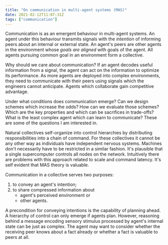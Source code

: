 ```yaml
---
title: "On communication in multi-agent systems (MAS)"
date: 2021-02-12T11:07:31Z
tags: ["communication"]
---
```


Communication is as an emergent behaviour in multi-agent systems. An agent
under this behaviour transmits signals with the _intention_ of informing peers
about an internal or external state. An agent's peers are other agents in the
environment whose _goals are aligned_ with goals of the agent. All agents
pursuing common goal in an environment form a collective.

Why should we care about communication? If an agent decodes useful information
from a signal, the agent can act on the information to optimize its
performance. As more agents are deployed into complex environments, they need
to communicate with their peers using signals which the engineers cannot
anticipate. Agents which collaborate gain competitive advantage.

Under what conditions does communication emerge? Can we design schemes which
increase the odds? How can we evaluate those schemes? Which are the key
properties and which can be sacrifices in trade-offs? What is the least complex
agent which can learn to communicate? These are some of the questions I am
interested in.

Natural collectives self-organize into control hierarchies by distributing
responsibilities into a chain of command. For these collectives it cannot be
any other way as individuals have independent nervous systems. Machines don't
necessarily have to be restricted in a similar fashion. It's plausible that a
single supercomputer controls all nodes on the network. Intuitively there are
problems with this approach related to scale and command latency. It's self
evident that MAS theory is valuable.

Communication in a collective serves two purposes:
1. to convey an agent's intention;
2. to share compressed information about 
    - agent's perceived environment or
    - other agents.

A precondition for conveying intentions is the capability of planning ahead. A
hierarchy of control can only emerge if agents plan. However, reasoning behind
a message encoding sensory stimulus processed by agent's internal state can be
just as complex. The agent may want to consider whether the receiving peer
knows about a fact already or whether a fact is valuable to peers at all. 

